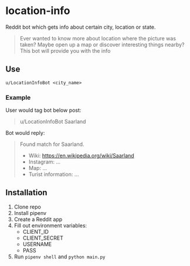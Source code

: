 # location-info
Reddit bot which gets info about certain city, location or state.

> Ever wanted to know more about location where the picture was taken? Maybe open up a map or discover interesting things nearby? This bot will provide you with the info

## Use

`u/LocationInfoBot <city_name>`

### Example

User would tag bot below post:

> u/LocationInfoBot Saarland

Bot would reply:

> Found match for Saarland.
> 
> - Wiki: https://en.wikipedia.org/wiki/Saarland
> - Instagram: ...
> - Map: ...
> - Turist information: ...


## Installation

1. Clone repo
2. Install pipenv
3. Create a Reddit app
4. Fill out environment variables:
    - CLIENT_ID
    - CLIENT_SECRET
    - USERNAME
    - PASS
5. Run `pipenv shell` and `python main.py`
